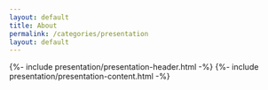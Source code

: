 ```yaml
---
layout: default
title: About
permalink: /categories/presentation
layout: default
---
```


{%- include presentation/presentation-header.html -%}
{%- include presentation/presentation-content.html -%}
